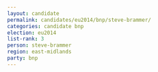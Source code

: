 ```yaml
---
layout: candidate
permalink: candidates/eu2014/bnp/steve-brammer/
categories: candidate bnp
election: eu2014
list-rank: 3
person: steve-brammer
region: east-midlands
party: bnp
---
```

